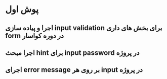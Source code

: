 # پوش اول
## اجرا و پیاده سازی input validation برای بخش های داری form در دوره کواسار



## اجرا مبحث hint برای input password در پروژه



## اجرای error message بر روی هر input در پروژه